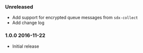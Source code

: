 ### Unreleased
  - Add support for encrypted queue messages from ``sdx-collect``
  - Add change log

### 1.0.0 2016-11-22
  - Initial release
